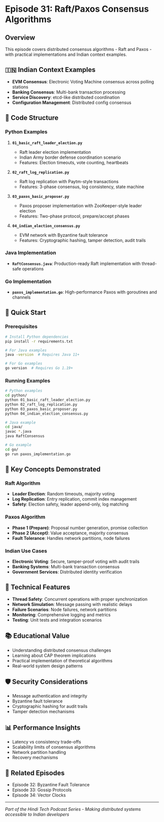 # Episode 31: Raft/Paxos Consensus Algorithms

## Overview

This episode covers distributed consensus algorithms - Raft and Paxos - with practical implementations and Indian context examples.

## 🇮🇳 Indian Context Examples

- **EVM Consensus**: Electronic Voting Machine consensus across polling stations
- **Banking Consensus**: Multi-bank transaction processing
- **Service Discovery**: etcd-like distributed coordination
- **Configuration Management**: Distributed config consensus

## 📁 Code Structure

### Python Examples

1. **`01_basic_raft_leader_election.py`**
   - Raft leader election implementation
   - Indian Army border defense coordination scenario
   - Features: Election timeouts, vote counting, heartbeats

2. **`02_raft_log_replication.py`**
   - Raft log replication with Paytm-style transactions
   - Features: 3-phase consensus, log consistency, state machine

3. **`03_paxos_basic_proposer.py`**
   - Paxos proposer implementation with ZooKeeper-style leader election
   - Features: Two-phase protocol, prepare/accept phases

4. **`04_indian_election_consensus.py`**
   - EVM network with Byzantine fault tolerance
   - Features: Cryptographic hashing, tamper detection, audit trails

### Java Implementation

- **`RaftConsensus.java`**: Production-ready Raft implementation with thread-safe operations

### Go Implementation

- **`paxos_implementation.go`**: High-performance Paxos with goroutines and channels

## 🚀 Quick Start

### Prerequisites

```bash
# Install Python dependencies
pip install -r requirements.txt

# For Java examples
java -version  # Requires Java 11+

# For Go examples
go version  # Requires Go 1.19+
```

### Running Examples

```bash
# Python examples
cd python/
python 01_basic_raft_leader_election.py
python 02_raft_log_replication.py
python 03_paxos_basic_proposer.py
python 04_indian_election_consensus.py

# Java example
cd java/
javac *.java
java RaftConsensus

# Go example
cd go/
go run paxos_implementation.go
```

## 🎯 Key Concepts Demonstrated

### Raft Algorithm
- **Leader Election**: Random timeouts, majority voting
- **Log Replication**: Entry replication, commit index management
- **Safety**: Election safety, leader append-only, log matching

### Paxos Algorithm
- **Phase 1 (Prepare)**: Proposal number generation, promise collection
- **Phase 2 (Accept)**: Value acceptance, majority consensus
- **Fault Tolerance**: Handles network partitions, node failures

### Indian Use Cases
- **Electronic Voting**: Secure, tamper-proof voting with audit trails
- **Banking Systems**: Multi-bank transaction consensus
- **Government Services**: Distributed identity verification

## 🔧 Technical Features

- **Thread Safety**: Concurrent operations with proper synchronization
- **Network Simulation**: Message passing with realistic delays
- **Failure Scenarios**: Node failures, network partitions
- **Monitoring**: Comprehensive logging and metrics
- **Testing**: Unit tests and integration scenarios

## 📚 Educational Value

- Understanding distributed consensus challenges
- Learning about CAP theorem implications
- Practical implementation of theoretical algorithms
- Real-world system design patterns

## 🛡️ Security Considerations

- Message authentication and integrity
- Byzantine fault tolerance
- Cryptographic hashing for audit trails
- Tamper detection mechanisms

## 📊 Performance Insights

- Latency vs consistency trade-offs
- Scalability limits of consensus algorithms
- Network partition handling
- Recovery mechanisms

## 🔗 Related Episodes

- Episode 32: Byzantine Fault Tolerance
- Episode 33: Gossip Protocols
- Episode 34: Vector Clocks

---

*Part of the Hindi Tech Podcast Series - Making distributed systems accessible to Indian developers*